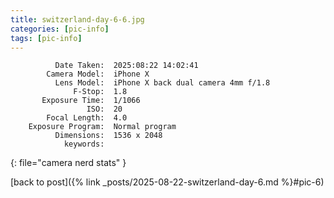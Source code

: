 ```yaml
---
title: switzerland-day-6-6.jpg
categories: [pic-info]
tags: [pic-info]
---
```


```text
          Date Taken:  2025:08:22 14:02:41
        Camera Model:  iPhone X
          Lens Model:  iPhone X back dual camera 4mm f/1.8
              F-Stop:  1.8
       Exposure Time:  1/1066
                 ISO:  20
        Focal Length:  4.0
    Exposure Program:  Normal program
          Dimensions:  1536 x 2048
            keywords:  
```
{: file="camera nerd stats" }

[back to post]({% link _posts/2025-08-22-switzerland-day-6.md %}#pic-6)